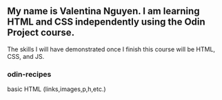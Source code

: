 ## My name is Valentina Nguyen. I am learning HTML and CSS independently using the Odin Project course.
The skills I will have demonstrated once I finish this course will be HTML, CSS, and JS.



### odin-recipes
basic HTML (links,images,p,h,etc.)

